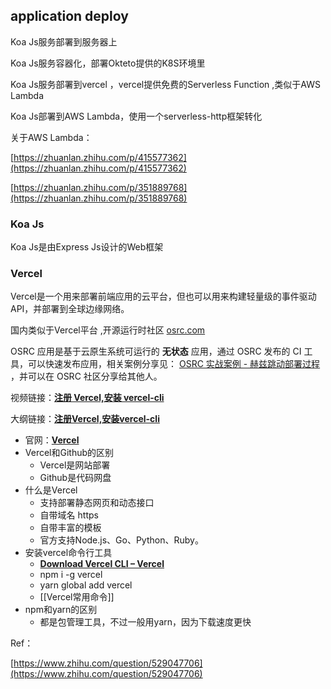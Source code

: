 ## application  deploy

Koa Js服务部署到服务器上

Koa Js服务容器化，部署Okteto提供的K8S环境里

Koa Js服务部署到vercel ，vercel提供免费的Serverless Function ,类似于AWS   Lambda

Koa Js部署到AWS Lambda，使用一个serverless-http框架转化

关于AWS Lambda：

[https://zhuanlan.zhihu.com/p/415577362](https://zhuanlan.zhihu.com/p/415577362)

[https://zhuanlan.zhihu.com/p/351889768](https://zhuanlan.zhihu.com/p/351889768)

### Koa Js

Koa Js是由Express Js设计的Web框架

### Vercel

Vercel是一个用来部署前端应用的云平台，但也可以用来构建轻量级的事件驱动API，并部署到全球边缘网络。

国内类似于Vercel平台  ,开源运行时社区  [osrc.com](http://osrc.com) 

OSRC 应用是基于云原生系统可运行的 ****无状态**** 应用，通过 OSRC 发布的 CI 工具，可以快速发布应用，相关案例分享见： [OSRC 实战案例 - 赫兹跳动部署过程 ]([https://osrc.com/user/articles/wiki_771691733172670464](https://link.zhihu.com/?target=https%3A//osrc.com/user/articles/wiki_771691733172670464))，并可以在 OSRC 社区分享给其他人。

视频链接：**[注册 Vercel,安装 vercel-cli](https://link.zhihu.com/?target=https%3A//lusun.com/v/Bs3SdBnQ7dS)**

大纲链接：**[注册Vercel,安装vercel-cli](https://link.zhihu.com/?target=https%3A//logseq.fishyer.com/%23/page/%25E6%25B3%25A8%25E5%2586%258Cvercel%252C%25E5%25AE%2589%25E8%25A3%2585vercel-cli)**

- 官网：**[Vercel](https://link.zhihu.com/?target=https%3A//vercel.com/)**
- Vercel和Github的区别
    - Vercel是网站部署
    - Github是代码网盘
- 什么是Vercel
    - 支持部署静态网页和动态接口
    - 自带域名 https
    - 自带丰富的模板
    - 官方支持Node.js、Go、Python、Ruby。
- 安装vercel命令行工具
    - **[Download Vercel CLI – Vercel](https://link.zhihu.com/?target=https%3A//vercel.com/cli)**
    - npm i -g vercel
    - yarn global add vercel
    - [[Vercel常用命令]]
- npm和yarn的区别
    - 都是包管理工具，不过一般用yarn，因为下载速度更快

Ref：

[https://www.zhihu.com/question/529047706](https://www.zhihu.com/question/529047706)